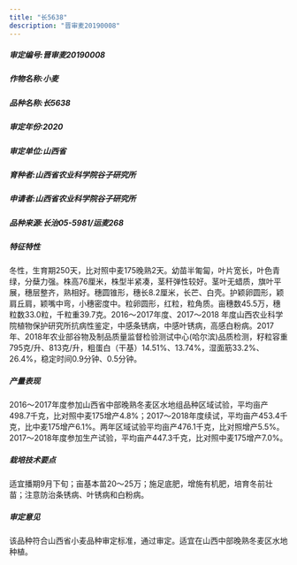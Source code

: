```yaml
---
title: "长5638"
description: "晋审麦20190008"
---
```

##### 审定编号:晋审麦20190008

##### 作物名称:小麦

##### 品种名称:长5638

##### 审定年份:2020

##### 审定单位:山西省

##### 育种者:山西省农业科学院谷子研究所

##### 申请者:山西省农业科学院谷子研究所

##### 品种来源:长治05-5981/运麦268

##### 特征特性
冬性，生育期250天，比对照中麦175晚熟2天。幼苗半匍匐，叶片宽长，叶色青绿，分蘖力强。株高76厘米，株型半紧凑，茎秆弹性较好。茎叶无蜡质，旗叶平展，穗层整齐，熟相好。穗圆锥形，穗长8.2厘米，长芒、白壳。护颖卵圆形，颖肩丘肩，颖嘴中弯，小穗密度中。粒卵圆形，红粒，粒角质。亩穗数45.5万，穗粒数33.0粒，千粒重39.7克。2016～2017年度、2017～2018 年度山西农业科学院植物保护研究所抗病性鉴定，中感条锈病，中感叶锈病，高感白粉病。2017年、2018年农业部谷物及制品质量监督检验测试中心(哈尔滨)品质检测，籽粒容重795克/升、813克/升，粗蛋白（干基）14.51%、13.74%，湿面筋33.2%、26.4%，稳定时间0.9分钟、0.5分钟。

##### 产量表现
2016～2017年度参加山西省中部晚熟冬麦区水地组品种区域试验，平均亩产498.7千克，比对照中麦175增产4.8%；2017～2018年度续试，平均亩产453.4千克，比中麦175增产6.1%。两年区域试验平均亩产476.1千克，比对照增产5.5%。2017～2018年度参加生产试验，平均亩产447.3千克，比对照中麦175增产7.0%。

##### 栽培技术要点
适宜播期9月下旬；亩基本苗20～25万；施足底肥，增施有机肥，培育冬前壮苗；注意防治条锈病、叶锈病和白粉病。

##### 审定意见
该品种符合山西省小麦品种审定标准，通过审定。适宜在山西中部晚熟冬麦区水地种植。

